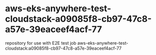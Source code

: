 # aws-eks-anywhere-test-cloudstack-a09085f8-cb97-47c8-a57e-39eaceef4acf-77
repository for use with E2E test job aws-eks-anywhere-test-cloudstack:a09085f8-cb97-47c8-a57e-39eaceef4acf-77
